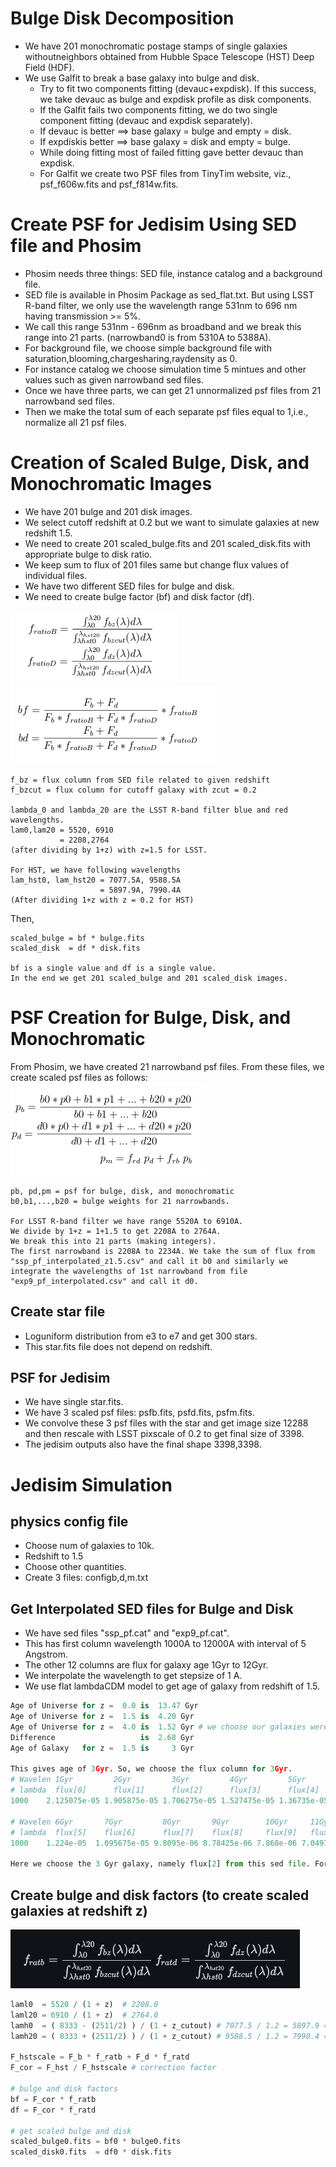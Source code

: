 # Bulge Disk Decomposition
- We have 201 monochromatic postage stamps of single galaxies withoutneighbors obtained from Hubble Space Telescope (HST) Deep Field (HDF).
- We use Galfit to break a base galaxy into bulge and disk.
  + Try to fit two components fitting (devauc+expdisk). If this success, we take devauc as bulge and expdisk profile as disk components.
  + If the Galfit fails two components fitting, we do two single component fitting (devauc and expdisk separately).
  + If devauc is better ==> base galaxy = bulge and empty = disk.
  + If expdiskis better ==> base galaxy = disk and empty = bulge.
  + While doing fitting most of failed fitting gave better devauc than expdisk.
  + For Galfit we create two PSF files from TinyTim website, viz., psf\_f606w.fits and psf\_f814w.fits.

# Create PSF for Jedisim Using SED file and Phosim
+ Phosim needs three things: SED file, instance catalog and a background file.
+ SED file is available in Phosim Package as sed\_flat.txt. But using LSST R-band filter, we only use the wavelength range 531nm to 696 nm having transmission >= 5%.
+ We call this range 531nm - 696nm as broadband and we break this range into 21 parts. (narrowband0 is from 5310A to 5388A).
+ For background file, we choose simple background file with saturation,blooming,chargesharing,raydensity as 0.
+ For instance catalog we choose simulation time 5 mintues and other values such as given narrowband sed files.
+ Once we have three parts, we can get 21 unnormalized psf files from 21 narrowband sed files.
+ Then we make the total sum of each separate psf files equal to 1,i.e., normalize all 21 psf files.

#  Creation of Scaled Bulge, Disk, and Monochromatic Images
- We have 201 bulge and 201 disk images.
- We select cutoff redshift at 0.2 but we want to simulate galaxies at new redshift 1.5.
- We need to create 201 scaled\_bulge.fits and 201 scaled\_disk.fits with appropriate bulge to disk ratio.
- We keep sum to flux of 201 files same but change flux values of individual files.
- We have two different SED files for bulge and disk.
- We need to create bulge factor (bf) and disk factor (df).

![](images/f_ratio.png)
![](images/bf_df.png)
```
f_bz = flux column from SED file related to given redshift
f_bzcut = flux column for cutoff galaxy with zcut = 0.2

lambda_0 and lambda_20 are the LSST R-band filter blue and red wavelengths.
lam0,lam20 = 5520, 6910
           = 2208,2764
(after dividing by 1+z) with z=1.5 for LSST.

For HST, we have following wavelengths
lam_hst0, lam_hst20 = 7077.5A, 9588.5A
                    = 5897.9A, 7990.4A
(After dividing 1+z with z = 0.2 for HST)
```

Then,
```
scaled_bulge = bf * bulge.fits
scaled_disk  = df * disk.fits

bf is a single value and df is a single value.
In the end we get 201 scaled_bulge and 201 scaled_disk images.
```

# PSF Creation for Bulge, Disk, and Monochromatic
From Phosim, we have created 21 narrowband psf files.
From these files, we create scaled psf files as follows:
![](images/pb_pd.png)
```
pb, pd,pm = psf for bulge, disk, and monochromatic
b0,b1,...,b20 = bulge weights for 21 narrowbands.

For LSST R-band filter we have range 5520A to 6910A.
We divide by 1+z = 1+1.5 to get 2208A to 2764A.
We break this into 21 parts (making integers).
The first narrowband is 2208A to 2234A. We take the sum of flux from "ssp_pf_interpolated_z1.5.csv" and call it b0 and similarly we integrate the wavelengths of 1st narrowband from file "exp9_pf_interpolated.csv" and call it d0.
```
## Create star file
- Loguniform distribution from e3 to e7 and get 300 stars.
- This star.fits file does not depend on redshift.

## PSF for Jedisim
- We have single star.fits.
- We have 3 scaled psf files: psfb.fits, psfd.fits, psfm.fits.
- We convolve these 3 psf files with the star and get image size 12288 and then rescale with LSST pixscale of 0.2 to get final size of 3398.
- The jedisim outputs also have the final shape 3398,3398.

# Jedisim Simulation

## physics config file
- Choose num of galaxies to 10k.
- Redshift to 1.5
- Choose other quantities.
- Create 3 files: configb,d,m.txt

## Get Interpolated SED files for Bulge and Disk
- We have sed files "ssp\_pf.cat" and "exp9\_pf.cat".
- This has first column wavelength 1000A to 12000A with interval of 5 Angstrom.
- The other 12 columns are flux for galaxy age 1Gyr to 12Gyr.
- We interpolate the wavelength to get stepsize of 1 A.
- We use flat lambdaCDM model to get age of galaxy from redshift of 1.5.
```python
Age of Universe for z =  0.0 is  13.47 Gyr
Age of Universe for z =  1.5 is  4.20 Gyr
Age of Universe for z =  4.0 is  1.52 Gyr # we choose our galaxies were created at redshift of 4.0
Difference                   is  2.68 Gyr
Age of Galaxy   for z =  1.5 is     3 Gyr

This gives age of 3Gyr. So, we choose the flux column for 3Gyr.
# Wavelen 1Gyr         2Gyr         3Gyr         4Gyr         5Gyr
# lambda  flux[0]      flux[1]      flux[2]      flux[3]      flux[4]
1000    2.125075e-05 1.905875e-05 1.706275e-05 1.527475e-05 1.36735e-05

# Wavelen 6Gyr       7Gyr         8Gyr       9Gyr        10Gyr     11Gyr       12Gyr
# lambda  flux[5]    flux[6]      flux[7]    flux[8]     flux[9]   flux[10]    flux[11]
1000    1.224e-05  1.095675e-05 9.8095e-06 8.78425e-06 7.868e-06 7.04975e-06 6.319e-06

Here we choose the 3 Gyr galaxy, namely flux[2] from this sed file. For the HST case we always choose the last 12 Gyr flux column.
```

## Create bulge and disk factors (to create scaled galaxies at redshift z)
![](images/f_rat_b_and_f_rat_d.png)
```python
laml0  = 5520 / (1 + z)  # 2208.0
laml20 = 6910 / (1 + z)  # 2764.0
lamh0  = ( 8333 - (2511/2) ) / (1 + z_cutout) # 7077.5 / 1.2 = 5897.9 = 5898
lamh20 = ( 8333 + (2511/2) ) / (1 + z_cutout) # 9588.5 / 1.2 = 7990.4 = 7990

F_hstscale = F_b * f_ratb + F_d * f_ratd
F_cor = F_hst / F_hstscale # correction factor

# bulge and disk factors
bf = F_cor * f_ratb
df = F_cor * f_ratd

# get scaled bulge and disk
scaled_bulge0.fits = bf0 * bulge0.fits
scaled_disk0.fits  = df0 * disk.fits
```
